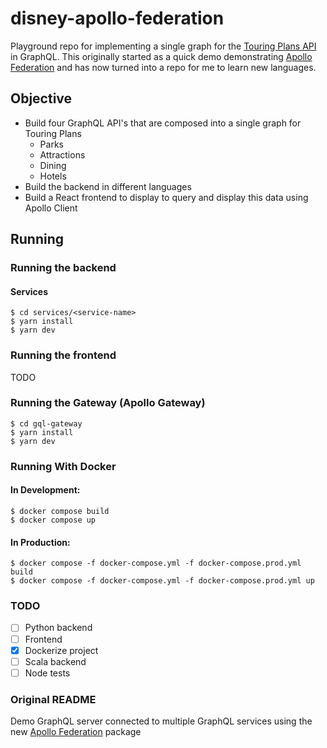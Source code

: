 # disney-apollo-federation

Playground repo for implementing a single graph for the [Touring Plans API](https://touringplans.com/api)
in GraphQL. This originally started as a quick demo demonstrating [Apollo Federation](https://www.apollographql.com/docs/federation/)
and has now turned into a repo for me to learn new languages.

## Objective

- Build four GraphQL API's that are composed into a single graph for Touring Plans
  - Parks
  - Attractions
  - Dining
  - Hotels
- Build the backend in different languages
- Build a React frontend to display to query and display this data using Apollo Client

## Running

### Running the backend

#### Services

```
$ cd services/<service-name>
$ yarn install
$ yarn dev
```

### Running the frontend

TODO

### Running the Gateway (Apollo Gateway)

```
$ cd gql-gateway
$ yarn install
$ yarn dev
```

### Running With Docker
#### In Development:
```
$ docker compose build
$ docker compose up
```

#### In Production:
```
$ docker compose -f docker-compose.yml -f docker-compose.prod.yml build
$ docker compose -f docker-compose.yml -f docker-compose.prod.yml up
```

### TODO

- [ ] Python backend
- [ ] Frontend
- [x] Dockerize project
- [ ] Scala backend
- [ ] Node tests

### Original README

Demo GraphQL server connected to multiple GraphQL services using the new [Apollo Federation](https://blog.apollographql.com/apollo-federation-f260cf525d21) package

